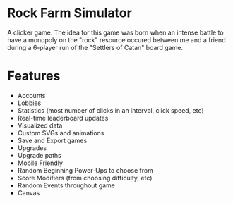 # Rock Farm Simulator

A clicker game. The idea for this game was born when an intense battle to have a monopoly on the "rock" resource occured between me and a friend during a 6-player run of the "Settlers of Catan" board game.

# Features
- Accounts
- Lobbies
- Statistics (most number of clicks in an interval, click speed, etc)
- Real-time leaderboard updates
- Visualized data
- Custom SVGs and animations
- Save and Export games
- Upgrades
- Upgrade paths
- Mobile Friendly
- Random Beginning Power-Ups to choose from
- Score Modifiers (from choosing difficulty, etc)
- Random Events throughout game
- Canvas
